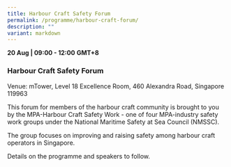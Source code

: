 ```yaml
---
title: Harbour Craft Safety Forum
permalink: /programme/harbour-craft-forum/
description: ""
variant: markdown
---
```

<div>
  <b>20 Aug  | 09:00 - 12:00</b>&nbsp;<b>GMT+8</b>
  <h3>Harbour Craft Safety Forum</h3>
	<p>Venue: mTower, Level 18 Excellence Room, 460 Alexandra Road, Singapore 119963</p>
	<p>This forum for members of the harbour craft community is brought to you by the MPA-Harbour Craft Safety Work - one of four MPA-industry safety work groups under the National Maritime Safety at Sea Council (NMSSC).</p>
	<p>The group focuses on improving and raising safety among harbour craft operators in Singapore.</p>
	
<p>Details on the programme and speakers to follow.</p>
</div>


<style type="text/css"> 

	
	hr.my-3{
margin-top: 0.75rem;	
	}

    .is-left{
      text-align: left;
    }
    .content h4{
      font-weight: 500; 
      color: #337B9A !important;
      margin-top: 1rem;
    }
    .bg-light {
      background-color: #fff !important;
      box-shadow: 5px 5px 5px 5px rgb(215 215 215), -5px 0 6px -4px rgb(215 215 215);
    }
    .p-4 {
      padding: 1.5rem!important;
    }
  .content a {text-decoration:none;}
	.content h3 { margin-top: 1rem;}
</style>
